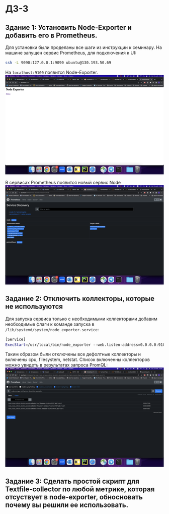# ДЗ-3
## Здание 1: Установить Node-Exporter и добавить его в Prometheus.

Для установки были проделаны все шаги из инструкции к семинару.
На машине запущен сервис Prometheus, для подключения к UI:
```bash
ssh -L 9090:127.0.0.1:9090 ubuntu@130.193.50.69
```
На `localhost:9100` появится Node-Exporter.
![Node-exporter](pics/Node-exporter.png)

В сервисах Prometheus появится новый сервис Node
![Prometheus-services](pics/Prometheus-services.png)

## Задание 2: Отключить коллекторы, которые не используются
Для запуска сервиса только с необходимыми коллекторами добавим необходимые флаги к команде запуска в `/lib/systemd/system/node_exporter.service`:
```bash
[Service]
ExecStart=/usr/local/bin/node_exporter --web.listen-address=0.0.0.0:9100 --collector.textfile.directory=/opt/prometheus_exporters/textfile
```
Таким образом были отключены все дефолтные коллекторы и включены cpu, filesystem, netstat. Список включенны коллекторов можно увидеть в результатах запроса PromQL:
![Node-exporter-scrapers](pics/Node-exporter-scrapers.png)


## Задание 3: Сделать простой скрипт для Textfile-collector по любой метрике, которая отсуствует в node-exporter, обносновать почему вы решили ее использовать.
